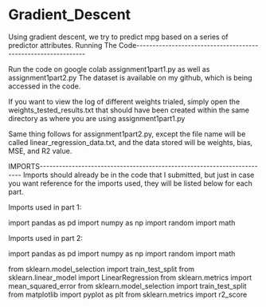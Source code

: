 # Gradient_Descent
Using gradient descent, we try to predict mpg based on a series of predictor attributes.
Running The Code--------------------------------------------------------------

Run the code on google colab assignment1part1.py as well as assignment1part2.py
The dataset is available on my github, which is being accessed in the code.

If you want to view the log of different weights trialed, simply open the 
weights_tested_results.txt that should have been created within the same directory
as where you are using assignment1part1.py

Same thing follows for assignment1part2.py, except the file name will be called
linear_regression_data.txt, and the data stored will be weights, bias, MSE,
and R2 value.

IMPORTS------------------------------------------------------------------------
Imports should already be in the code that I submitted, but just in case you want
reference for the imports used, they will be listed below for each part.

Imports used in part 1:

import pandas as pd
import numpy as np
import random
import math

Imports used in part 2:

import pandas as pd
import numpy as np
import random
import math

from sklearn.model_selection import train_test_split
from sklearn.linear_model import LinearRegression
from sklearn.metrics import mean_squared_error
from sklearn.model_selection import train_test_split
from matplotlib import pyplot as plt
from sklearn.metrics import r2_score
